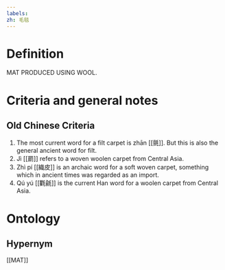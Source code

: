 ```yaml
---
labels: 
zh: 毛毯
---
```


# Definition
MAT PRODUCED USING WOOL.
# Criteria and general notes
## Old Chinese Criteria
1. The most current word for a filt carpet is zhān [[氈]]. But this is also the general ancient word for filt.
2. Jì [[罽]] refers to a woven woolen carpet from Central Asia.
3. Zhì pí [[織皮]] is an archaic word for a soft woven carpet, something which in ancient times was regarded as an import.
4. Qú yú [[氍毹]] is the current Han word for a woolen carpet from Central Asia.
# Ontology

## Hypernym
[[MAT]]